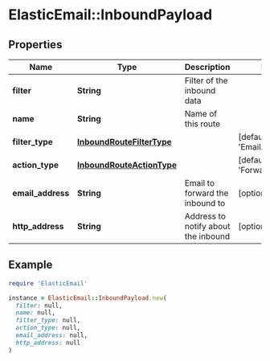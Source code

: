 # ElasticEmail::InboundPayload

## Properties

| Name | Type | Description | Notes |
| ---- | ---- | ----------- | ----- |
| **filter** | **String** | Filter of the inbound data |  |
| **name** | **String** | Name of this route |  |
| **filter_type** | [**InboundRouteFilterType**](InboundRouteFilterType.md) |  | [default to &#39;EmailAddress&#39;] |
| **action_type** | [**InboundRouteActionType**](InboundRouteActionType.md) |  | [default to &#39;ForwardToEmail&#39;] |
| **email_address** | **String** | Email to forward the inbound to | [optional] |
| **http_address** | **String** | Address to notify about the inbound | [optional] |

## Example

```ruby
require 'ElasticEmail'

instance = ElasticEmail::InboundPayload.new(
  filter: null,
  name: null,
  filter_type: null,
  action_type: null,
  email_address: null,
  http_address: null
)
```

